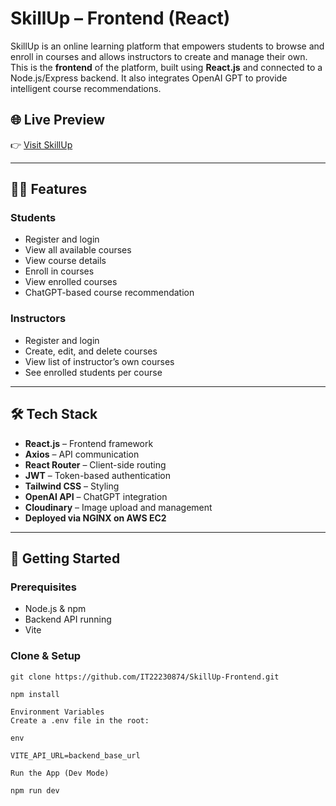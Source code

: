 # SkillUp – Frontend (React)

SkillUp is an online learning platform that empowers students to browse and enroll in courses and allows instructors to create and manage their own. This is the **frontend** of the platform, built using **React.js** and connected to a Node.js/Express backend. It also integrates OpenAI GPT to provide intelligent course recommendations.

## 🌐 Live Preview

👉 [Visit SkillUp](https://www.skilluplearning.site)

---

## 🧑‍💻 Features

### Students

- Register and login
- View all available courses
- View course details
- Enroll in courses
- View enrolled courses
- ChatGPT-based course recommendation

### Instructors

- Register and login
- Create, edit, and delete courses
- View list of instructor’s own courses
- See enrolled students per course

---

## 🛠 Tech Stack

- **React.js** – Frontend framework
- **Axios** – API communication
- **React Router** – Client-side routing
- **JWT** – Token-based authentication
- **Tailwind CSS** – Styling
- **OpenAI API** – ChatGPT integration
- **Cloudinary** – Image upload and management
- **Deployed via NGINX on AWS EC2**

---

## 🚀 Getting Started

### Prerequisites

- Node.js & npm
- Backend API running
- Vite

### Clone & Setup

```
git clone https://github.com/IT22230874/SkillUp-Frontend.git

npm install

Environment Variables
Create a .env file in the root:

env

VITE_API_URL=backend_base_url

Run the App (Dev Mode)

npm run dev

```

